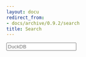 ```yaml
---
layout: docu
redirect_from:
- docs/archive/0.9.2/search
title: Search
---
```


<link rel="stylesheet" href="{{ site.baseurl }}/css/search.css">

<div id="main_content_wrap">
<form autocomplete="off">
<div class="autocomplete" style="width:300px;">
<input id="q" type="text" name="q" placeholder="DuckDB">
</div>
</form>
</div>

<div id="search_results"></div>

<script src="{{ site.baseurl }}/js/minisearch.js"></script>
<script src="{{ site.baseurl }}/js/search.js"></script>
